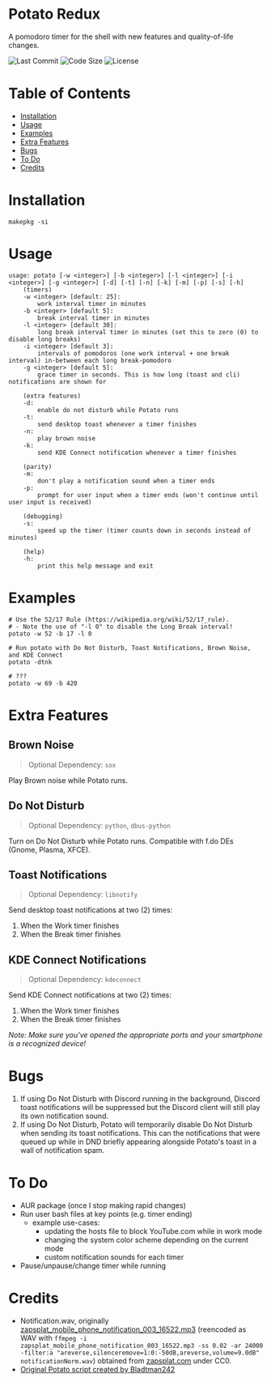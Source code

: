 # Potato Redux

A pomodoro timer for the shell with new features and quality-of-life changes.

<div align="left">
	<img src="https://img.shields.io/github/last-commit/Enchoseon/potato-redux?color=2A0944&labelColor=525E75&style=flat" alt="Last Commit">
	<img src="https://img.shields.io/github/languages/code-size/Enchoseon/potato-redux?color=3FA796&labelColor=525E75&style=flat" alt="Code Size">
	<!--<img src="https://img.shields.io/aur/version/potato-redux?color=FEC260&labelColor=525E75&style=flat" alt="AUR Version">-->
	<img src="https://img.shields.io/github/license/Enchoseon/potato-redux?color=A10035&labelColor=525E75&style=flat" alt="License">
</div>

# Table of Contents

- [Installation](#installation)
- [Usage](#usage)
- [Examples](#examples)
- [Extra Features](#extra-features)
- [Bugs](#bugs)
- [To Do](#to-do)
- [Credits](#credits)

# Installation

`makepkg -si`

# Usage

```
usage: potato [-w <integer>] [-b <integer>] [-l <integer>] [-i <integer>] [-g <integer>] [-d] [-t] [-n] [-k] [-m] [-p] [-s] [-h]
    (timers)
    -w <integer> [default: 25]:
        work interval timer in minutes
    -b <integer> [default 5]:
        break interval timer in minutes
    -l <integer> [default 30]:
        long break interval timer in minutes (set this to zero (0) to disable long breaks)
    -i <integer> [default 3]:
        intervals of pomodoros (one work interval + one break interval) in-between each long break-pomodoro
    -g <integer> [default 5]:
        grace timer in seconds. This is how long (toast and cli) notifications are shown for

    (extra features)
    -d:
        enable do not disturb while Potato runs
    -t:
        send desktop toast whenever a timer finishes
    -n:
        play brown noise
    -k:
        send KDE Connect notification whenever a timer finishes

    (parity)
    -m:
        don't play a notification sound when a timer ends
    -p:
        prompt for user input when a timer ends (won't continue until user input is received)

    (debugging)
    -s:
        speed up the timer (timer counts down in seconds instead of minutes)

    (help)
    -h:
        print this help message and exit
```

# Examples

```
# Use the 52/17 Rule (https://wikipedia.org/wiki/52/17_rule).
# - Note the use of "-l 0" to disable the Long Break interval!
potato -w 52 -b 17 -l 0

# Run potato with Do Not Disturb, Toast Notifications, Brown Noise, and KDE Connect
potato -dtnk

# ???
potato -w 69 -b 420
```

# Extra Features

## Brown Noise

> Optional Dependency: `sox`

Play Brown noise while Potato runs.

## Do Not Disturb

> Optional Dependency: `python`, `dbus-python`

Turn on Do Not Disturb while Potato runs. Compatible with f.do DEs (Gnome, Plasma, XFCE).

## Toast Notifications

> Optional Dependency: `libnotify`

Send desktop toast notifications at two (2) times:
1. When the Work timer finishes
2. When the Break timer finishes

## KDE Connect Notifications

> Optional Dependency: `kdeconnect`

Send KDE Connect notifications at two (2) times:
1. When the Work timer finishes
2. When the Break timer finishes

*Note: Make sure you've opened the appropriate ports and your smartphone is a recognized device!*

# Bugs

1. If using Do Not Disturb with Discord running in the background, Discord toast notifications will be suppressed but the Discord client will still play its own notification sound.
2. If using Do Not Disturb, Potato will temporarily disable Do Not Disturb when sending its toast notifications. This can the notifications that were queued up while in DND briefly appearing alongside Potato's toast in a wall of notification spam.

# To Do

- AUR package (once I stop making rapid changes)
- Run user bash files at key points (e.g. timer ending)
    - example use-cases:
        - updating the hosts file to block YouTube.com while in work mode
        - changing the system color scheme depending on the current mode
        - custom notification sounds for each timer
- Pause/unpause/change timer while running

# Credits

- Notification.wav, originally [zapsplat_mobile_phone_notification_003_16522.mp3](https://wayback.archive.org/https://www.zapsplat.com/wp-content/uploads/2015/sound-effects-14566/zapsplat_mobile_phone_notification_003_16522.mp3) (reencoded as WAV with
`ffmpeg -i zapsplat_mobile_phone_notification_003_16522.mp3 -ss 0.02 -ar 24000 -filter:a "areverse,silenceremove=1:0:-50dB,areverse,volume=9.0dB" notificationNorm.wav`) obtained from [zapsplat.com](https://www.zapsplat.com/) under CC0.
- [Original Potato script created by Bladtman242](https://github.com/Bladtman242/potato)
